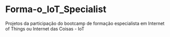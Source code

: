 # Forma-o_IoT_Specialist
Projetos da participação do bootcamp de formação especialista em Internet of Things ou Internet das Coisas - IoT
